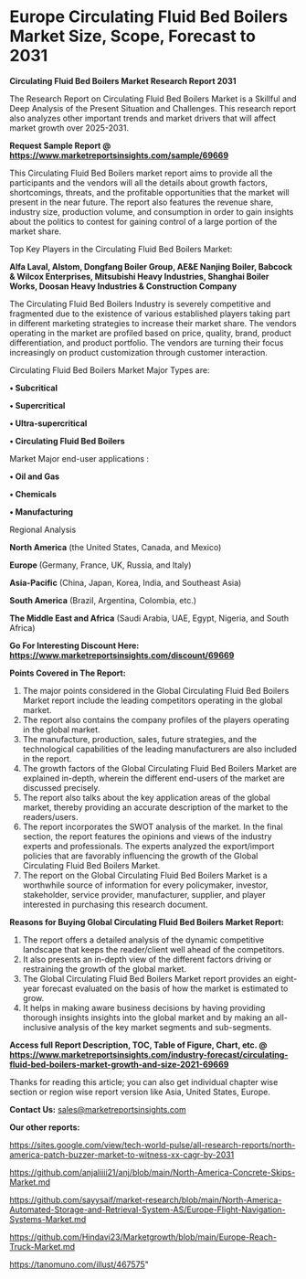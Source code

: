# Europe Circulating Fluid Bed Boilers Market Size, Scope, Forecast to 2031

<strong>Circulating Fluid Bed Boilers Market Research Report 2031</strong>

The Research Report on Circulating Fluid Bed Boilers Market is a Skillful and Deep Analysis of the Present Situation and Challenges. This research report also analyzes other important trends and market drivers that will affect market growth over 2025-2031.

<strong>Request Sample Report @ <a href=https://www.marketreportsinsights.com/sample/69669>https://www.marketreportsinsights.com/sample/69669</a></strong>

This Circulating Fluid Bed Boilers market report aims to provide all the participants and the vendors will all the details about growth factors, shortcomings, threats, and the profitable opportunities that the market will present in the near future. The report also features the revenue share, industry size, production volume, and consumption in order to gain insights about the politics to contest for gaining control of a large portion of the market share.

Top Key Players in the Circulating Fluid Bed Boilers Market:

<strong>Alfa Laval, Alstom, Dongfang Boiler Group, AE&E Nanjing Boiler, Babcock & Wilcox Enterprises, Mitsubishi Heavy Industries, Shanghai Boiler Works, Doosan Heavy Industries & Construction Company</strong>

The Circulating Fluid Bed Boilers Industry is severely competitive and fragmented due to the existence of various established players taking part in different marketing strategies to increase their market share. The vendors operating in the market are profiled based on price, quality, brand, product differentiation, and product portfolio. The vendors are turning their focus increasingly on product customization through customer interaction.

Circulating Fluid Bed Boilers Market Major Types are:

<strong>• Subcritical

• Supercritical

• Ultra-supercritical

• Circulating Fluid Bed Boilers</strong>

Market Major end-user applications :

<strong>• Oil and Gas

• Chemicals

• Manufacturing</strong>

Regional Analysis

</u><strong><b>North America</b></strong> (the United States, Canada, and Mexico)

<strong><b>Europe </b></strong>(Germany, France, UK, Russia, and Italy)

<strong><b>Asia-Pacific</b></strong> (China, Japan, Korea, India, and Southeast Asia)

<strong><b>South America</b></strong> (Brazil, Argentina, Colombia, etc.)

<strong><b>The Middle East and Africa</b></strong> (Saudi Arabia, UAE, Egypt, Nigeria, and South Africa)

<strong>Go For Interesting Discount Here: <a href=https://www.marketreportsinsights.com/discount/69669>https://www.marketreportsinsights.com/discount/69669</a></strong>

<strong>Points Covered in The Report:</strong>
<ol>
  <li>The major points considered in the Global Circulating Fluid Bed Boilers Market report include the leading competitors operating in the global market.</li>
  <li>The report also contains the company profiles of the players operating in the global market.</li>
  <li>The manufacture, production, sales, future strategies, and the technological capabilities of the leading manufacturers are also included in the report.</li>
  <li>The growth factors of the Global Circulating Fluid Bed Boilers Market are explained in-depth, wherein the different end-users of the market are discussed precisely.</li>
  <li>The report also talks about the key application areas of the global market, thereby providing an accurate description of the market to the readers/users.</li>
  <li>The report incorporates the SWOT analysis of the market. In the final section, the report features the opinions and views of the industry experts and professionals. The experts analyzed the export/import policies that are favorably influencing the growth of the Global Circulating Fluid Bed Boilers Market.</li>
  <li>The report on the Global Circulating Fluid Bed Boilers Market is a worthwhile source of information for every policymaker, investor, stakeholder, service provider, manufacturer, supplier, and player interested in purchasing this research document.</li>
</ol>
<strong>Reasons for Buying Global Circulating Fluid Bed Boilers Market Report:</strong>

<ol>
  <li>The report offers a detailed analysis of the dynamic competitive landscape that keeps the reader/client well ahead of the competitors.</li>
  <li>It also presents an in-depth view of the different factors driving or restraining the growth of the global market.</li>
  <li>The Global Circulating Fluid Bed Boilers Market report provides an eight-year forecast evaluated on the basis of how the market is estimated to grow.</li>
  <li>It helps in making aware business decisions by having providing thorough insights insights into the global market and by making an all-inclusive analysis of the key market segments and sub-segments.</li>
</ol>
<strong>Access full Report Description, TOC, Table of Figure, Chart, etc. @ <a href=https://www.marketreportsinsights.com/industry-forecast/circulating-fluid-bed-boilers-market-growth-and-size-2021-69669>https://www.marketreportsinsights.com/industry-forecast/circulating-fluid-bed-boilers-market-growth-and-size-2021-69669</a></strong>


Thanks for reading this article; you can also get individual chapter wise section or region wise report version like Asia, United States, Europe.

<strong>Contact Us:</strong>
sales@marketreportsinsights.com

<strong>Our other reports:</strong>

<a href=https://sites.google.com/view/tech-world-pulse/all-research-reports/north-america-patch-buzzer-market-to-witness-xx-cagr-by-2031>https://sites.google.com/view/tech-world-pulse/all-research-reports/north-america-patch-buzzer-market-to-witness-xx-cagr-by-2031</a>

<a href=https://github.com/anjaliiii21/anj/blob/main/North-America-Concrete-Skips-Market.md>https://github.com/anjaliiii21/anj/blob/main/North-America-Concrete-Skips-Market.md</a>

<a href=https://github.com/sayysaif/market-research/blob/main/North-America-Automated-Storage-and-Retrieval-System-AS/Europe-Flight-Navigation-Systems-Market.md>https://github.com/sayysaif/market-research/blob/main/North-America-Automated-Storage-and-Retrieval-System-AS/Europe-Flight-Navigation-Systems-Market.md</a>

<a href=https://github.com/Hindavi23/Marketgrowth/blob/main/Europe-Reach-Truck-Market.md>https://github.com/Hindavi23/Marketgrowth/blob/main/Europe-Reach-Truck-Market.md</a>

<a href=https://tanomuno.com/illust/467575>https://tanomuno.com/illust/467575</a>"
